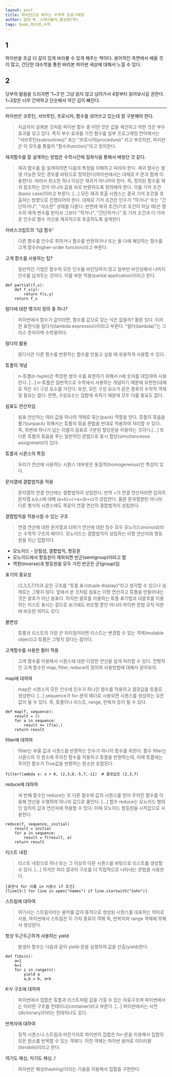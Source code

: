 ```yaml
---
layout: post
title: 파이썬으로 배우는 수학적 프로그래밍
author: 알란 M. 스테이블리,홍상현(역)
tags: book,파이썬,수학
---
```


## 1
파이썬을 조금 더 깊이 있게 바라볼 수 있게 해주는 책이다. 용어적인 측면에서 배울 것이 많고, 간단한 대수학을 통한 바라본 파이썬 세상에 대해서 느낄 수 있다.

## 2
당부의 말씀을 드리자면 '1~3'은 그냥 읽지 않고 넘어가서 4장부터 읽어보시길 권한다. 1~3장은 너무 간략하고 단순해서 약간 김이 빠진다.

-----

파이썬은 코루틴, 서브루틴, 프로시저, 함수를 섞어쓰고 있는데 잘 구분해야 한다.
> 지금까지 살펴본 것처럼 파이썬 함수 중 어떤 것은 값을 계산하고 어떤 것은 부수 효과를 갖고 있다. 특히 부수 효과를 가진 함수를 일부 프로그래밍 언어에서는 ”서브루틴(subroutines)" 또는 ”프로시저(procedure)" 라고 부르지만, 파이썬은 이 모두를 통틀어 ”함수(function)”라고 정의한다.

재귀함수를 잘 설계하는 방법은 수학시간에 점화식을 통해서 배웠던 것 같다.
> 재귀 함수를 잘 설계하려면 디음의 특정을 이해하고 따라야 한다. 재귀 함수는 발생 가능한 모든 경우를 바탕으로 정의된다(파이씬에서는 대체로 if-문과 함께 이용한다). 따라서 최소한 하나 이상은 재귀가 아니어야 한다. 즉, 정의된 함수를 재귀 참조하는 것이 아니라 값을 바로 반환하도록 정의해야 한다. 이를 기저 조건(basis case)이라고 부른다. [...] 모든 재귀 호출 시퀀스는 결국 기저 조건을 호출하는 방향으로 진행되어야 한다. 대체로 기저 조건은 인수가 "작거나" 또는 "간단하거나", "사소한" 상태를 다룬다. 반면에 재귀 조건(기조 조건이 아닐 때)은 함수의 매개 변수를 받아서 그보다 "작거나", "간단하거나" 등 기저 조건과 더 가까운 인수로 함수 자신을 재귀적으로 호출하도록 설계한다

자바스크립트의 '1급 함수'
> 다른 함수를 인수로 취하거나 함수를 반환하거나 또는 둘 다에 해당하는 함수를 고계 함수(higher-order function)라고 부른다.

고계 함수를 사용하는 팁?
> 일반적인 기법은 함수의 모든 인수를 바인딩하지 않고 일부만 바인딩해서 나머지 인수를 남겨두는 것이다. 이를 부분 적용(partial application)이라고 한다.
```
def partial(f,x):
    def f_x(y):
        return f(x,y)
    return f_x
```

람다에 대한 몇가지 정의 중 하나?
> 파이썬에서 함수가 값이라면, 함수를 값으로 갖는 식은 없을까? 물론 있다. 이러한 표현식을 람다식(lambda expression)이라고 부른다. "람다(lambda)"는 그리스 문자이며 수학용어다.

람다의 활용
> 람다식은 다른 함수를 반환하는 함수를 만들고 싶을 때 유용하게 사용할 수 있다.

튜플의 개념
> n-튜플(n-tuple)은 특정한 쌍의 수를 표현하기 위해서 n에 숫자를 대입하여 사용한다. [...] n-튜플은 일반적으로 수학에서 사용하는 개념이기 때문에 유한한(대체로 적은 수) 구성 요소를 가진다. 또한, 모든 구성 요소가 같은 종류의 수학적 객체일 필요는 없다. 한편, 구성요소는 집합에 속하기 때문에 모두 다를 필요도 없다.

쉼표도 연산자임
> 쉼표 연산자는 여러 값을 하나의 객체로 묶는(pack) 역할을 한다. 튜플의 묶음을 풀기(unpack) 위해서는 튜플의 묶음 문법을 반대로 적용하여 처리할 수 있다. 즉, 좌변에 하나가 넘는 이름이 쉼표로 구분된 할당문을 이용하는 것이다.[...] 또 다른 튜플의 묶음을 푸는 일반적인 문법으로 동시 할당(simultanceous assignment)이 있다.

튜플과 시퀸스의 특징
> 우리가 연산에 사용하는 시퀀스 대부분은 동질적(homogeneous)인 특성이 있다.

문자열에 결합법칙을 적용
> 문자열의 연결 연산에는 결합법칙이 성립한다. 만약 +가 연결 연산자라면 임의의 문자열 a,b,c에 대해 (a+b)+c=a+(b+c)가 성립한다. 물론 문자열뿐만 아니라 다른 형식의 시퀀스에도 똑같이 연결 연산의 결합법칙이 성립한다.

결합법칙을 적용시킬 수 있는 구조
> 연결 연산에 대한 문자열과 더하기 연산에 대한 정수 모두 모노이드(monoid)라는 수학적 구조의 예이다. 모노이드는 결합법칙이 성립하는 이항 연산자와 항등원을 지닌 집합이다.
- 모노이드 - 닫힘성, 결합법칙, 항등원
- 모노이드에서 항등원이 제외되면 반군(semigroup)이라고 함
- 역원(inverse)과 항등원을 모두 가진 반군은 군(group)임

표기의 중요성
> (2,3,5,7,11)과 같은 구조를 "튜플 표시(tuple display)"라고 생각할 수 있으나 실제로는 그렇지 않다. 앞에서 본 것처럼 쉼표는 이항 연산자고 튜플을 만들어내는 것은 괄호가 아닌 쉼표다. 하지만 괄호를 이용하는 튜플 표기법과 대괄호를 이용하는 리스트 표시는 겉으로 보기에도 비슷할 뿐만 아니라 파이썬 문법 규칙 덕분에 비슷한 의미도 있다.    

불변성
> 튜플과 리스트의 가장 큰 차이점이라면 리스트는 변경할 수 있는 객체(mutable object)고 튜플은 그렇지 않다는 점이다.

고계함수를 사용한 필터 적용
> 고계 함수를 이용해서 시퀀스에 대한 다양한 연산을 쉽게 처리할 수 있다. 전형적인 고계 함수인 map, filter, reduce의 정의와 사용방법에 대해서 알아보자.

map에 대하여
> map은 시퀀스의 모든 인수에 인수가 하나인 함수를 적용하고 결괏값을 튜플로 생성한다. [...] sequence가 for-문의 헤더로 사용되면 시퀀스를 생성하는 모든 값이 될 수 있다. 즉, 튜플이나 리스트, range, 반복자 등이 될 수 있다.
```
def map(f, sequence):
    result = ()
    for a in sequence:
        result += (f(a),)
    return result
```

filter에 대하여
> filter는 부울 값과 시퀀스를 반환하는 인수가 하나의 함수를 취한다. 함수 filter는 시퀀스의 각 원소에 주어진 함수를 적용하고 튜플을 반환하는데, 이때 튜플에는 주어진 함수가 True값을 반환하는 원소만 포함된다.
```
filter(lambda x: x > 0, (2,3,0,-5,7,-11)  # 결괏값은 (2,3,7)
```

reduce에 대하여
> 세 번째 함수인 reduce는 또 다른 함수와 값의 시퀀스를 받아 주어진 함수를 이용해 연산을 수행하여 하나의 값으로 줄인다. [...] 함수 reduce는 모노이드 형태인 임의의 값과 연산자에 적용할 수 있다. 이때 모노이드 항등원을 시작값으로 사용한다.
```
reduce(f, sequence, initial)
    result = initial
    for a in sequence:
        result = f(result, a)
    return result
```

리스트 내장
> 리스트 내장으로 하나 또는 그 이상의 다른 시퀀스를 바탕으로 리스트를 생성할 수 있다. [...] 하지만 처리 결과의 구조를 더 직접적으로 나타내는 문법을 사용한다.
```
[표현식 for 이름 in 시퀀스 if 조건]
[line[5:] for line in open("names") if line.startwith("John")]
```

스트림에 대하여
> 여기서는 스트림이라는 용어를 값이 동적으로 생성된 시퀀스를 대표하는 의미로 사용, 파이썬에서 스트림은 두 가지 종료의 객체 즉, 반복자와 range 객체에 의해서 생성된다.

항상 두근두근하게 사용하는 yield
> 발생자 함수는 다음과 같이 yield-문을 실행하여 값을 산출(yield)한다.
```
def fibs(n):
    a=1
    b=1
    for i in range(n):
        yield a
        a,b = b, a+b
```

K-V 구조에 대하여
> 파이썬에서 집합은 튜플과 리스트처럼 값을 가질 수 있는 자료구조며 파이썬에서는 이러한 구조를 컨테이너(container)라고 부른다. [...] 파이썬에서는 사전(dictionary)이라는 컨테이너도 있다.

반복자에 대하여
> 정적 시퀀스나 스트림과 마찬가지로 파이썬의 집합은 for-문을 이용해서 집합의 모든 원소를 반복할 수 있는 객체다. 이런 객체는 파이썬 용어로 이터러블(iterable)이라고 한다.

여기도 해싱, 저기도 해싱..!
> 파이썬은 해싱(hashing)이라는 기술을 이용해서 집합을 구현한다.

